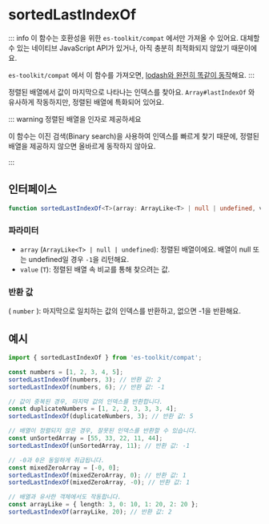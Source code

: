 # sortedLastIndexOf

::: info
이 함수는 호환성을 위한 `es-toolkit/compat` 에서만 가져올 수 있어요. 대체할 수 있는 네이티브 JavaScript API가 있거나, 아직 충분히 최적화되지 않았기 때문이에요.

`es-toolkit/compat` 에서 이 함수를 가져오면, [lodash와 완전히 똑같이 동작](../../../compatibility.md)해요.
:::

정렬된 배열에서 값이 마지막으로 나타나는 인덱스를 찾아요. `Array#lastIndexOf` 와 유사하게 작동하지만, 정렬된 배열에 특화되어 있어요.

::: warning 정렬된 배열을 인자로 제공하세요

이 함수는 이진 검색(Binary search)을 사용하여 인덱스를 빠르게 찾기 때문에, 정렬된 배열을 제공하지 않으면 올바르게 동작하지 않아요.

:::

## 인터페이스

```typescript
function sortedLastIndexOf<T>(array: ArrayLike<T> | null | undefined, value: T): number;
```

### 파라미터

- `array` (`ArrayLike<T> | null | undefined`): 정렬된 배열이에요. 배열이 null 또는 undefined일 경우 `-1`을 리턴해요.
- `value` (`T`): 정렬된 배열 속 비교를 통해 찾으려는 값.

### 반환 값

( `number` ): 마지막으로 일치하는 값의 인덱스를 반환하고, 없으면 -1을 반환해요.

## 예시

```typescript
import { sortedLastIndexOf } from 'es-toolkit/compat';

const numbers = [1, 2, 3, 4, 5];
sortedLastIndexOf(numbers, 3); // 반환 값: 2
sortedLastIndexOf(numbers, 6); // 반환 값: -1

// 값이 중복된 경우, 마지막 값의 인덱스를 반환합니다.
const duplicateNumbers = [1, 2, 2, 3, 3, 3, 4];
sortedLastIndexOf(duplicateNumbers, 3); // 반환 값: 5

// 배열이 정렬되지 않은 경우, 잘못된 인덱스를 반환할 수 있습니다.
const unSortedArray = [55, 33, 22, 11, 44];
sortedLastIndexOf(unSortedArray, 11); // 반환 값: -1

// -0과 0은 동일하게 취급됩니다.
const mixedZeroArray = [-0, 0];
sortedLastIndexOf(mixedZeroArray, 0); // 반환 값: 1
sortedLastIndexOf(mixedZeroArray, -0); // 반환 값: 1

// 배열과 유사한 객체에서도 작동합니다.
const arrayLike = { length: 3, 0: 10, 1: 20, 2: 20 };
sortedLastIndexOf(arrayLike, 20); // 반환 값: 2
```
